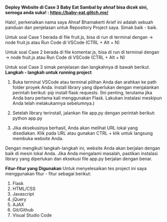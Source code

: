 **Deploy Website di Case 3 Baby Eat Sambal by ahnaf bisa dicek sini, semoga anda suka! : https://baby-eat.glitch.me/**

Halo!, perkenalkan nama saya Ahnaf Bhamakerti Arief ini adalah sebuah panduan dan penjelasan untuk Repository Project saya. Simak baik - baik. 

<!-- Case 1 -->
Untuk soal Case 1 berada di file fruit.js, bisa di run di terminal dengan -> node fruit.js atau Run Code di VSCode (CTRL + Alt + N) 

<!-- Case 2 -->
Untuk soal Case 2 berada di file komentar.js, bisa di run di terminal dengan -> node fruit.js atau Run Code di VSCode (CTRL + Alt + N) 


<!-- Case 3 -->
Untuk soal Case 3 simak penjelasan dan langkahnya di bawah berikut. 
**Langkah - langkah untuk running project**
1. Buka terminal VSCode atau terminal pilihan Anda dan arahkan ke path folder proyek Anda. Install library yang diperlukan dengan menjalankan perintah berikut: pip install flask requests. 
(Ini penting, terutama jika Anda baru pertama kali menggunakan Flask. Lakukan instalasi meskipun Anda telah melakukannya sebelumnya.)

2. Setelah library terinstall, jalankan file app.py dengan perintah berikut: python app.py

3. Jika eksekusinya berhasil, Anda akan melihat URL lokal yang disediakan. Klik pada URL atau gunakan CTRL + klik untuk langsung membuka website Anda.

Dengan mengikuti langkah-langkah ini, website Anda akan berjalan dengan baik di mesin lokal Anda. Jika Anda mengalami masalah, pastikan instalasi library yang diperlukan dan eksekusi file app.py berjalan dengan benar.

<!-- SIDENOTE -->
**Fitur-fitur yang Digunakan**
Untuk menyelesaikan tes project ini saya menggunakan fitur - fitur sebagai berikut:
1. Flask
2. HTML/CSS
4. Javascript
3. jQuery
4. AJAX
5. Git/Github
6. Visual Studio Code
